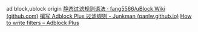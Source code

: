 ad block,ublock origin
[静态过滤规则语法 · fang5566/uBlock Wiki (github.com)](https://github.com/fang5566/uBlock/wiki/%E9%9D%99%E6%80%81%E8%BF%87%E6%BB%A4%E8%A7%84%E5%88%99%E8%AF%AD%E6%B3%95#ping)
[撰写 Adblock Plus 过滤规则 - Junkman (panlw.github.io)](https://panlw.github.io/adblo.html)
[How to write filters – Adblock Plus](https://help.adblockplus.org/hc/en-us/articles/360062733293)
